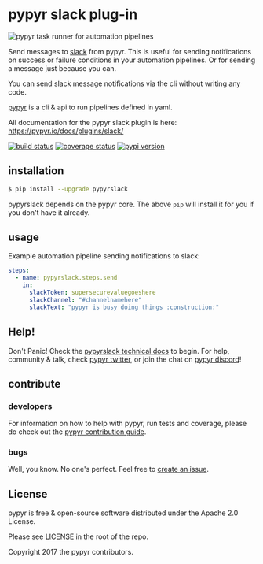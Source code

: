 # pypyr slack plug-in

![pypyr task runner for automation pipelines](https://pypyr.io/images/2x1/pypyr-taskrunner-yaml-pipeline-automation-1200x600.1bd2401e4f8071d85bcb1301128e4717f0f54a278e91c9c350051191de9d22c0.png)

Send messages to [slack](https://slack.com/) from pypyr. This is useful
for sending notifications on success or failure conditions in your automation 
pipelines. Or for sending a message just because you can.

You can send slack message notifications via the cli without writing any code.

[pypyr](https://pypyr.io/) is a cli & api to run pipelines 
defined in yaml.

All documentation for the pypyr slack plugin is here: 
https://pypyr.io/docs/plugins/slack/

[![build status](https://api.shippable.com/projects/58efdfe19755e8070035afd9/badge?branch=master)](https://app.shippable.com/github/pypyr/pypyr-slack)
[![coverage status](https://api.shippable.com/projects/58efdfe19755e8070035afd9/coverageBadge?branch=master)](https://app.shippable.com/github/pypyr/pypyr-slack)
[![pypi version](https://badge.fury.io/py/pypyrslack.svg)](https://pypi.python.org/pypi/pypyrslack/)

## installation
```bash
$ pip install --upgrade pypyrslack
```

pypyrslack depends on the pypyr core. The above `pip` will install it
for you if you don't have it already.

## usage
Example automation pipeline sending notifications to slack:

```yaml
steps:
  - name: pypyrslack.steps.send
    in:
      slackToken: supersecurevaluegoeshere
      slackChannel: "#channelnamehere"
      slackText: "pypyr is busy doing things :construction:"
```

## Help!
Don't Panic! Check the 
[pypyrslack technical docs](https://pypyr.io/docs/plugins/slack/) to begin. 
For help, community & talk, check 
[pypyr twitter](https://twitter.com/pypyrpipes/), or join the chat on 
[pypyr discord](https://discordapp.com/invite/8353JkB)!

## contribute
### developers
For information on how to help with pypyr, run tests and coverage,
please do check out the [pypyr contribution
guide](https://pypyr.io/docs/contributing/).

### bugs
Well, you know. No one's perfect. Feel free to [create an
issue](https://github.com/pypyr/pypyr-slack/issues/new).

## License
pypyr is free & open-source software distributed under the Apache 2.0 License.

Please see [LICENSE](LICENSE) in the root of the repo.

Copyright 2017 the pypyr contributors.